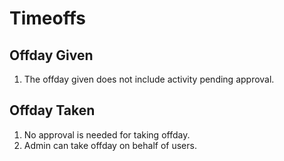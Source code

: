 # Timeoffs


## Offday Given

1. The offday given does not include activity pending approval.


## Offday Taken

1. No approval is needed for taking offday.
2. Admin can take offday on behalf of users.
